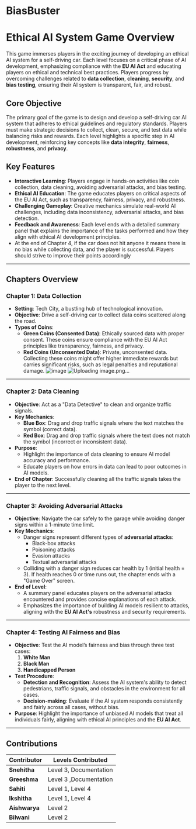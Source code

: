 # BiasBuster
# Ethical AI System Game Overview

This game immerses players in the exciting journey of developing an ethical AI system for a self-driving car. Each level focuses on a critical phase of AI development, emphasizing compliance with the **EU AI Act** and educating players on ethical and technical best practices. Players progress by overcoming challenges related to **data collection**, **cleaning**, **security**, and **bias testing**, ensuring their AI system is transparent, fair, and robust.

## Core Objective

The primary goal of the game is to design and develop a self-driving car AI system that adheres to ethical guidelines and regulatory standards. Players must make strategic decisions to collect, clean, secure, and test data while balancing risks and rewards. Each level highlights a specific step in AI development, reinforcing key concepts like **data integrity**, **fairness**, **robustness**, and **privacy**.

## Key Features

- **Interactive Learning**: Players engage in hands-on activities like coin collection, data cleaning, avoiding adversarial attacks, and bias testing.
- **Ethical AI Education**: The game educates players on critical aspects of the EU AI Act, such as transparency, fairness, privacy, and robustness.
- **Challenging Gameplay**: Creative mechanics simulate real-world AI challenges, including data inconsistency, adversarial attacks, and bias detection.
- **Feedback and Awareness**: Each level ends with a detailed summary panel that explains the importance of the tasks performed and how they align with ethical AI development principles.
-  At the end of Chapter 4, if the car does not hit anyone it means there is no bias while collecting data, and the player is successful. Players should strive to improve their points 
  accordingly

---

## Chapters Overview

### Chapter 1: Data Collection

- **Setting**: Tech City, a bustling hub of technological innovation.
- **Objective**: Drive a self-driving car to collect data coins scattered along the road.
- **Types of Coins**:
  - **Green Coins (Consented Data)**: Ethically sourced data with proper consent. These coins ensure compliance with the EU AI Act principles like transparency, fairness, and privacy.
  - **Red Coins (Unconsented Data)**: Private, unconsented data. Collecting these coins might offer higher immediate rewards but carries significant risks, such as legal penalties and reputational damage.
![image](https://github.com/user-attachments/assets/171e8676-cfb7-46f5-bbfa-9a46112144b9)
![Uploading image.png…]()


---

### Chapter 2: Data Cleaning

- **Objective**: Act as a "Data Detective" to clean and organize traffic signals.
- **Key Mechanics**:
  - **Blue Box**: Drag and drop traffic signals where the text matches the symbol (correct data).
  - **Red Box**: Drag and drop traffic signals where the text does not match the symbol (incorrect or inconsistent data).
- **Purpose**:
  - Highlight the importance of data cleaning to ensure AI model accuracy and performance.
  - Educate players on how errors in data can lead to poor outcomes in AI models.
- **End of Chapter**: Successfully cleaning all the traffic signals takes the player to the next level.

---

### Chapter 3: Avoiding Adversarial Attacks

- **Objective**: Navigate the car safely to the garage while avoiding danger signs within a 1-minute time limit.
- **Key Mechanics**:
  - Danger signs represent different types of **adversarial attacks**:
    - Black-box attacks
    - Poisoning attacks
    - Evasion attacks
    - Textual adversarial attacks
  - Colliding with a danger sign reduces car health by 1 (initial health = 3). If health reaches 0 or time runs out, the chapter ends with a "Game Over" screen.
- **End of Level**:
  - A summary panel educates players on the adversarial attacks encountered and provides concise explanations of each attack.
  - Emphasizes the importance of building AI models resilient to attacks, aligning with the **EU AI Act's** robustness and security requirements.

---

### Chapter 4: Testing AI Fairness and Bias

- **Objective**: Test the AI model’s fairness and bias through three test cases:
  1. **White Man**
  2. **Black Man**
  3. **Handicapped Person**
- **Test Procedure**:
  - **Detection and Recognition**: Assess the AI system's ability to detect pedestrians, traffic signals, and obstacles in the environment for all cases.
  - **Decision-making**: Evaluate if the AI system responds consistently and fairly across all cases, without bias.
- **Purpose**: Highlight the importance of unbiased AI models that treat all individuals fairly, aligning with ethical AI principles and the **EU AI Act**.

---

## Contributions

| Contributor        | Levels Contributed |         
|--------------------|--------------------|
| **Snehitha**       | Level 3, Documentation          | 
| **Greeshma**       | Level 3 ,Documentation          | 
| **Sahiti**         | Level 1, Level 4  |                             
| **Ikshitha**       | Level 1, Level 4  |                             
| **Aishwarya**      | Level 2           |                             
| **Bilwani**        | Level 2           |                             
